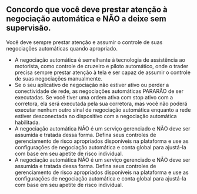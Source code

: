 ## Concordo que você deve prestar atenção à negociação automática e NÃO a deixe sem supervisão.

Você deve sempre prestar atenção e assumir o controle de suas negociações automáticas quando apropriado.
- A negociação automática é semelhante à tecnologia de assistência ao motorista, como controle de cruzeiro e piloto automático, onde o trader precisa sempre prestar atenção à tela e ser capaz de assumir o controle de suas negociações manualmente.
- Se o seu aplicativo de negociação não estiver ativo ou perder a conectividade de rede, as negociações automáticas PARARÃO de ser executadas. Se você tiver uma ordem ativa com stop ativo com a corretora, ela será executada pela sua corretora, mas você não poderá executar nenhum outro sinal de negociação automática enquanto a rede estiver desconectada no dispositivo com a negociação automática habilitada.
- A negociação automática NÃO é um serviço gerenciado e NÃO deve ser assumida e tratada dessa forma. Defina seus controles de gerenciamento de risco apropriados disponíveis na plataforma e use as configurações de negociação automática e conta global para ajustá-la com base em seu apetite de risco individual.
- A negociação automática NÃO é um serviço gerenciado e NÃO deve ser assumida e tratada dessa forma. Defina seus controles de gerenciamento de risco apropriados disponíveis na plataforma e use as configurações de negociação automática e conta global para ajustá-la com base em seu apetite de risco individual.
